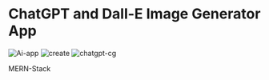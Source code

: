 # ChatGPT and Dall-E Image Generator App
![Ai-app](https://user-images.githubusercontent.com/96745264/221769223-2f1b4e1d-53b0-4828-af2f-b043c9687f9c.png)
![create](https://user-images.githubusercontent.com/96745264/221776025-56db5b23-d371-4cac-aa32-77287f538866.png)
![chatgpt-cg](https://user-images.githubusercontent.com/96745264/221774229-d2484d70-9aa3-4df6-bbda-d5372b02e722.png)

MERN-Stack






